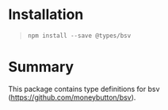# Installation
> `npm install --save @types/bsv`

# Summary
This package contains type definitions for bsv (https://github.com/moneybutton/bsv).

